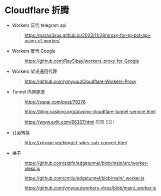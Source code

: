 # Cloudflare 折腾

- Workers 反代 telegram api

  > https://paran3xus.github.io/2023/11/28/proxy-for-tg-bot-api-using-cf-worker/

- Workers 反代 Google

  > https://github.com/RaySibay/workers_proxy_for_Google

- Workers 架设通用代理

  > https://github.com/ymyuuu/Cloudflare-Workers-Proxy
  
- Tunnel 内网穿透

  > https://sspai.com/post/79278
  
  > https://blog.yasking.org/a/using-cloudflare-tunnel-service.html
  
  > https://www.evlit.com/66207.html 配置 SSH

- 订阅转换

  > https://xtrojan.vip/blog/cf-wkrs-sub-convert.html

- 梯子

  > https://github.com/zizifn/edgetunnel/blob/main/src/worker-vless.js

  > https://github.com/cmliu/edgetunnel/blob/main/_worker.js
  
  > https://github.com/ymyuuu/workers-vless/blob/main/_worker.js

